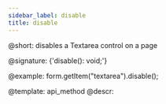 ```yaml
---
sidebar_label: disable
title: disable
---          
```


@short: disables a Textarea control on a page

@signature: {'disable(): void;'}

@example:
form.getItem("textarea").disable();

@template: api_method
@descr:
